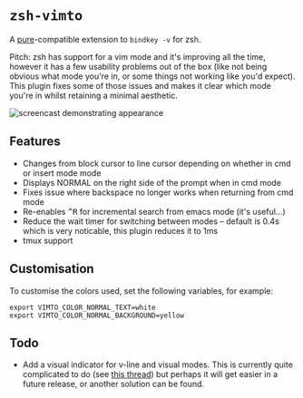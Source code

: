 `zsh-vimto`
===========

A [pure](//github.com/sindresorhus/pure)-compatible extension to `bindkey -v` for zsh.

Pitch: zsh has support for a vim mode and it's improving all the time, however it has a few usability problems out of the box (like not being obvious what mode you're in, or some things not working like you'd expect). This plugin fixes some of those issues and makes it clear which mode you're in whilst retaining a minimal aesthetic.

![screencast demonstrating appearance](https://github.com/laurenkt/zsh-vimto/raw/master/screencast.gif)

Features
--------

+ Changes from block cursor to line cursor depending on whether in cmd or insert mode mode
+ Displays NORMAL on the right side of the prompt when in cmd mode
+ Fixes issue where backspace no longer works when returning from cmd mode
+ Re-enables <kbd>^R</kbd> for incremental search from emacs mode (it's useful...)
+ Reduce the wait timer for switching between modes – default is 0.4s which is very noticable, this plugin reduces it to 1ms
+ tmux support

Customisation
-------------

To customise the colors used, set the following variables, for example:

	export VIMTO_COLOR_NORMAL_TEXT=white
	export VIMTO_COLOR_NORMAL_BACKGROUND=yellow

Todo
----

+ Add a visual indicator for v-line and visual modes. This is currently quite complicated to do (see [this thread](https://www.zsh.org/mla/users/2016/msg00188.html)) but perhaps it will get easier in a future release, or another solution can be found.
